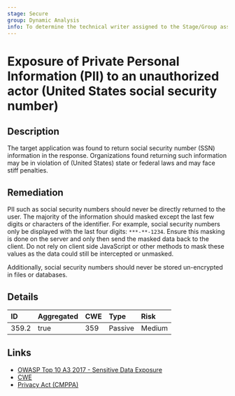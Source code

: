```yaml
---
stage: Secure
group: Dynamic Analysis
info: To determine the technical writer assigned to the Stage/Group associated with this page, see https://handbook.gitlab.com/handbook/product/ux/technical-writing/#assignments
---
```


# Exposure of Private Personal Information (PII) to an unauthorized actor (United States social security number)

## Description

The target application was found to return social security number (SSN) information in the response. Organizations
found returning such information may be in violation of (United States) state or federal laws and may face stiff penalties.

## Remediation

PII such as social security numbers should never be directly returned to the user. The majority of the information
should masked except the last few digits or characters of the identifier. For example, social security numbers
only be displayed with the last four digits: `***-**-1234`. Ensure this masking is done on the server
and only then send the masked data back to the client. Do not rely on client side JavaScript or other methods
to mask these values as the data could still be intercepted or unmasked.

Additionally, social security numbers should never be stored un-encrypted in files or databases.

## Details

| ID | Aggregated | CWE | Type | Risk |
|:---|:--------|:--------|:--------|:--------|
| 359.2 | true | 359 | Passive | Medium |

## Links

- [OWASP Top 10 A3 2017 - Sensitive Data Exposure](https://owasp.org/www-project-top-ten/2017/A3_2017-Sensitive_Data_Exposure)
- [CWE](https://cwe.mitre.org/data/definitions/359.html)
- [Privacy Act (CMPPA)](https://www.ssa.gov/dataexchange/privacyinfo.html)
